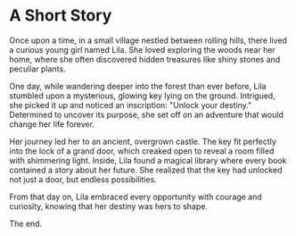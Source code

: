# A Short Story

Once upon a time, in a small village nestled between rolling hills, there lived a curious young girl named Lila. She loved exploring the woods near her home, where she often discovered hidden treasures like shiny stones and peculiar plants.

One day, while wandering deeper into the forest than ever before, Lila stumbled upon a mysterious, glowing key lying on the ground. Intrigued, she picked it up and noticed an inscription: "Unlock your destiny." Determined to uncover its purpose, she set off on an adventure that would change her life forever.

Her journey led her to an ancient, overgrown castle. The key fit perfectly into the lock of a grand door, which creaked open to reveal a room filled with shimmering light. Inside, Lila found a magical library where every book contained a story about her future. She realized that the key had unlocked not just a door, but endless possibilities.

From that day on, Lila embraced every opportunity with courage and curiosity, knowing that her destiny was hers to shape.

The end.
